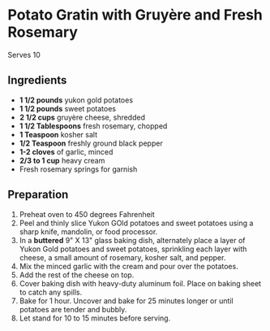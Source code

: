 # Potato Gratin with Gruyère and Fresh Rosemary

Serves 10

## Ingredients

* **1 1/2 pounds** yukon gold potatoes
* **1 1/2 pounds** sweet potatoes
* **2 1/2 cups** gruyère cheese, shredded
* **1 1/2 Tablespoons** fresh rosemary, chopped
* **1 Teaspoon** kosher salt
* **1/2 Teaspoon** freshly ground black pepper
* **1-2 cloves** of garlic, minced
* **2/3 to 1 cup** heavy cream
* Fresh rosemary springs for garnish

## Preparation

1. Preheat oven to 450 degrees Fahrenheit
1. Peel and thinly slice Yukon GOld potatoes and sweet potatoes using a sharp knife, mandolin, or food processor.
1. In a **buttered** 9" X 13" glass baking dish, alternately place a layer of Yukon Gold potatoes and sweet potatoes, sprinkling each layer with cheese, a small amount of rosemary, kosher salt, and pepper.
1. Mix the minced garlic with the cream and pour over the potatoes.
1. Add the rest of the cheese on top.
1. Cover baking dish with heavy-duty aluminum foil. Place on baking sheet to catch any spills.
1. Bake for 1 hour. Uncover and bake for 25 minutes longer or until potatoes are tender and bubbly.
1. Let stand for 10 to 15 minutes before serving.
